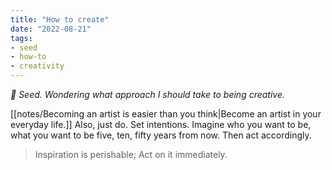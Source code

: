 ```yaml
---
title: "How to create"
date: "2022-08-21"
tags:
- seed
- how-to
- creativity
---
```

*🌱 Seed. Wondering what approach I should take to being creative.*

[[notes/Becoming an artist is easier than you think|Become an artist in your everyday life.]] Also, just do. Set intentions. Imagine who you want to be, what you want to be five, ten, fifty years from now. Then act accordingly.

> Inspiration is perishable; Act on it immediately.